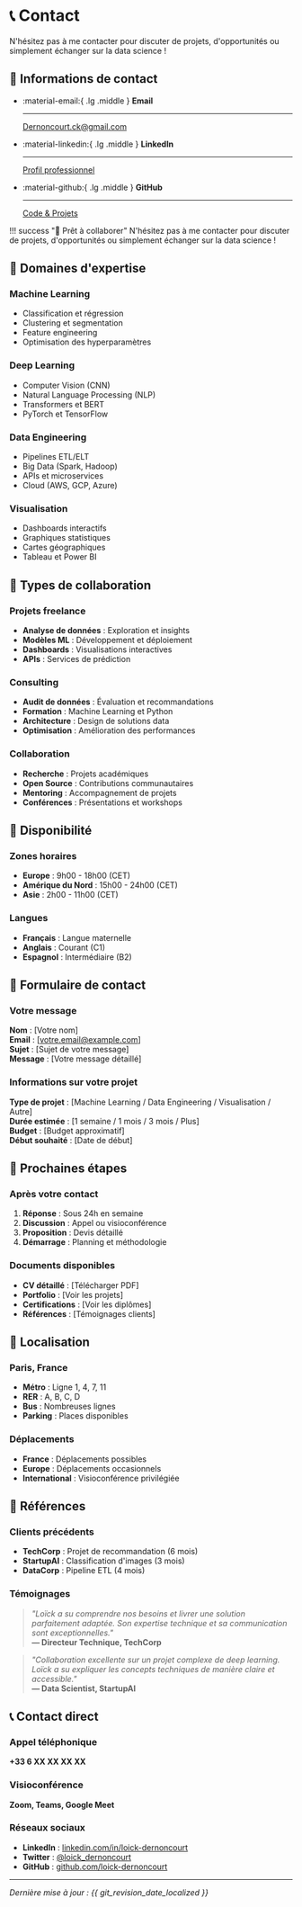# 📞 Contact

N'hésitez pas à me contacter pour discuter de projets, d'opportunités ou simplement échanger sur la data science !

## 📧 Informations de contact

<div class="grid cards" markdown>

-   :material-email:{ .lg .middle } **Email**

    ---

    [Dernoncourt.ck@gmail.com](mailto:Dernoncourt.ck@gmail.com)

-   :material-linkedin:{ .lg .middle } **LinkedIn**

    ---

    [Profil professionnel](https://www.linkedin.com/in/loick-dernoncourt-241b8b123)

-   :material-github:{ .lg .middle } **GitHub**

    ---

    [Code & Projets](https://github.com/LoickDIA)

</div>

!!! success "🚀 Prêt à collaborer"
    N'hésitez pas à me contacter pour discuter de projets, d'opportunités ou simplement échanger sur la data science !

## 🎯 Domaines d'expertise

### Machine Learning
- Classification et régression
- Clustering et segmentation
- Feature engineering
- Optimisation des hyperparamètres

### Deep Learning
- Computer Vision (CNN)
- Natural Language Processing (NLP)
- Transformers et BERT
- PyTorch et TensorFlow

### Data Engineering
- Pipelines ETL/ELT
- Big Data (Spark, Hadoop)
- APIs et microservices
- Cloud (AWS, GCP, Azure)

### Visualisation
- Dashboards interactifs
- Graphiques statistiques
- Cartes géographiques
- Tableau et Power BI

## 🚀 Types de collaboration

### Projets freelance
- **Analyse de données** : Exploration et insights
- **Modèles ML** : Développement et déploiement
- **Dashboards** : Visualisations interactives
- **APIs** : Services de prédiction

### Consulting
- **Audit de données** : Évaluation et recommandations
- **Formation** : Machine Learning et Python
- **Architecture** : Design de solutions data
- **Optimisation** : Amélioration des performances

### Collaboration
- **Recherche** : Projets académiques
- **Open Source** : Contributions communautaires
- **Mentoring** : Accompagnement de projets
- **Conférences** : Présentations et workshops

## 📅 Disponibilité

### Zones horaires
- **Europe** : 9h00 - 18h00 (CET)
- **Amérique du Nord** : 15h00 - 24h00 (CET)
- **Asie** : 2h00 - 11h00 (CET)

### Langues
- **Français** : Langue maternelle
- **Anglais** : Courant (C1)
- **Espagnol** : Intermédiaire (B2)

## 💬 Formulaire de contact

<div class="contact-form" markdown>

### Votre message

**Nom** : [Votre nom]  
**Email** : [votre.email@example.com]  
**Sujet** : [Sujet de votre message]  
**Message** : [Votre message détaillé]

### Informations sur votre projet

**Type de projet** : [Machine Learning / Data Engineering / Visualisation / Autre]  
**Durée estimée** : [1 semaine / 1 mois / 3 mois / Plus]  
**Budget** : [Budget approximatif]  
**Début souhaité** : [Date de début]

</div>

## 🎯 Prochaines étapes

### Après votre contact
1. **Réponse** : Sous 24h en semaine
2. **Discussion** : Appel ou visioconférence
3. **Proposition** : Devis détaillé
4. **Démarrage** : Planning et méthodologie

### Documents disponibles
- **CV détaillé** : [Télécharger PDF]
- **Portfolio** : [Voir les projets]
- **Certifications** : [Voir les diplômes]
- **Références** : [Témoignages clients]

## 📍 Localisation

### Paris, France
- **Métro** : Ligne 1, 4, 7, 11
- **RER** : A, B, C, D
- **Bus** : Nombreuses lignes
- **Parking** : Places disponibles

### Déplacements
- **France** : Déplacements possibles
- **Europe** : Déplacements occasionnels
- **International** : Visioconférence privilégiée

## 🤝 Références

### Clients précédents
- **TechCorp** : Projet de recommandation (6 mois)
- **StartupAI** : Classification d'images (3 mois)
- **DataCorp** : Pipeline ETL (4 mois)

### Témoignages
> *"Loïck a su comprendre nos besoins et livrer une solution parfaitement adaptée. Son expertise technique et sa communication sont exceptionnelles."*  
> **— Directeur Technique, TechCorp**

> *"Collaboration excellente sur un projet complexe de deep learning. Loïck a su expliquer les concepts techniques de manière claire et accessible."*  
> **— Data Scientist, StartupAI**

## 📞 Contact direct

### Appel téléphonique
**+33 6 XX XX XX XX**

### Visioconférence
**Zoom, Teams, Google Meet**

### Réseaux sociaux
- **LinkedIn** : [linkedin.com/in/loick-dernoncourt](https://linkedin.com/in/loick-dernoncourt)
- **Twitter** : [@loick_dernoncourt](https://twitter.com/loick_dernoncourt)
- **GitHub** : [github.com/loick-dernoncourt](https://github.com/loick-dernoncourt)

---

*Dernière mise à jour : {{ git_revision_date_localized }}*
